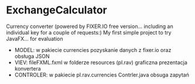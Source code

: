 # ExchangeCalculator

Currency converter (powered by FIXER.IO free version... including an individual key for a couple of requests:)
My first simple project to try JavaFX... for evaluation

- MODEL: w pakiecie currencies pozyskanie danych z fixer.io oraz obsługa JSON
- VIEV: fileFXML.fxml w folderze resources (pl.rav) graficzna prezentacja konvertera
- CONTROLER: w pakiecie pl.rav.currencies Contrler.java obsuga zapytań


